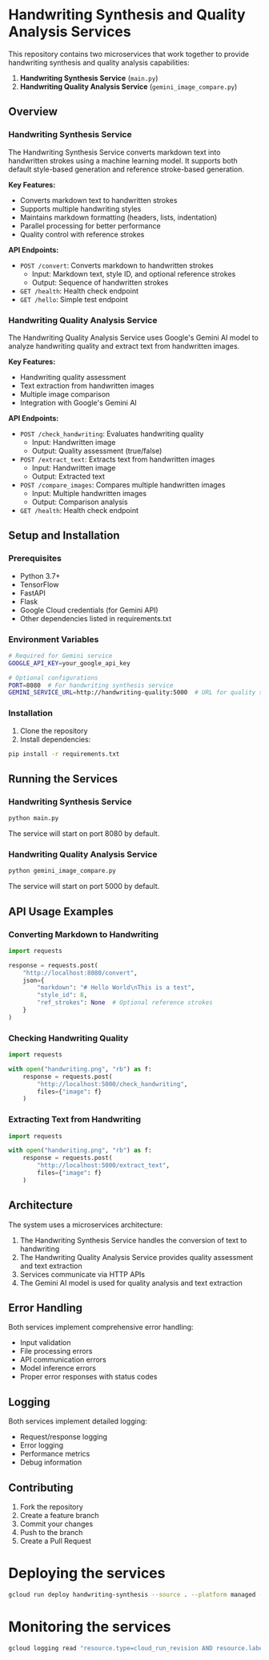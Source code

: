 # Handwriting Synthesis and Quality Analysis Services

This repository contains two microservices that work together to provide handwriting synthesis and quality analysis capabilities:

1. **Handwriting Synthesis Service** (`main.py`)
2. **Handwriting Quality Analysis Service** (`gemini_image_compare.py`)

## Overview

### Handwriting Synthesis Service

The Handwriting Synthesis Service converts markdown text into handwritten strokes using a machine learning model. It supports both default style-based generation and reference stroke-based generation.

**Key Features:**
- Converts markdown text to handwritten strokes
- Supports multiple handwriting styles
- Maintains markdown formatting (headers, lists, indentation)
- Parallel processing for better performance
- Quality control with reference strokes

**API Endpoints:**
- `POST /convert`: Converts markdown to handwritten strokes
  - Input: Markdown text, style ID, and optional reference strokes
  - Output: Sequence of handwritten strokes
- `GET /health`: Health check endpoint
- `GET /hello`: Simple test endpoint

### Handwriting Quality Analysis Service

The Handwriting Quality Analysis Service uses Google's Gemini AI model to analyze handwriting quality and extract text from handwritten images.

**Key Features:**
- Handwriting quality assessment
- Text extraction from handwritten images
- Multiple image comparison
- Integration with Google's Gemini AI

**API Endpoints:**
- `POST /check_handwriting`: Evaluates handwriting quality
  - Input: Handwritten image
  - Output: Quality assessment (true/false)
- `POST /extract_text`: Extracts text from handwritten images
  - Input: Handwritten image
  - Output: Extracted text
- `POST /compare_images`: Compares multiple handwritten images
  - Input: Multiple handwritten images
  - Output: Comparison analysis
- `GET /health`: Health check endpoint

## Setup and Installation

### Prerequisites
- Python 3.7+
- TensorFlow
- FastAPI
- Flask
- Google Cloud credentials (for Gemini API)
- Other dependencies listed in requirements.txt

### Environment Variables
```bash
# Required for Gemini service
GOOGLE_API_KEY=your_google_api_key

# Optional configurations
PORT=8080  # For handwriting synthesis service
GEMINI_SERVICE_URL=http://handwriting-quality:5000  # URL for quality service
```

### Installation
1. Clone the repository
2. Install dependencies:
```bash
pip install -r requirements.txt
```

## Running the Services

### Handwriting Synthesis Service
```bash
python main.py
```
The service will start on port 8080 by default.

### Handwriting Quality Analysis Service
```bash
python gemini_image_compare.py
```
The service will start on port 5000 by default.

## API Usage Examples

### Converting Markdown to Handwriting
```python
import requests

response = requests.post(
    "http://localhost:8080/convert",
    json={
        "markdown": "# Hello World\nThis is a test",
        "style_id": 8,
        "ref_strokes": None  # Optional reference strokes
    }
)
```

### Checking Handwriting Quality
```python
import requests

with open("handwriting.png", "rb") as f:
    response = requests.post(
        "http://localhost:5000/check_handwriting",
        files={"image": f}
    )
```

### Extracting Text from Handwriting
```python
import requests

with open("handwriting.png", "rb") as f:
    response = requests.post(
        "http://localhost:5000/extract_text",
        files={"image": f}
    )
```

## Architecture

The system uses a microservices architecture:
1. The Handwriting Synthesis Service handles the conversion of text to handwriting
2. The Handwriting Quality Analysis Service provides quality assessment and text extraction
3. Services communicate via HTTP APIs
4. The Gemini AI model is used for quality analysis and text extraction

## Error Handling

Both services implement comprehensive error handling:
- Input validation
- File processing errors
- API communication errors
- Model inference errors
- Proper error responses with status codes

## Logging

Both services implement detailed logging:
- Request/response logging
- Error logging
- Performance metrics
- Debug information

## Contributing

1. Fork the repository
2. Create a feature branch
3. Commit your changes
4. Push to the branch
5. Create a Pull Request


# Deploying the services
```bash
gcloud run deploy handwriting-synthesis --source . --platform managed --region us-central1 --allow-unauthenticated --memory 8Gi --cpu 8 --timeout 600 --min-instances 1 --max-instances 10 --port 8080
```

# Monitoring the services
```bash
gcloud logging read "resource.type=cloud_run_revision AND resource.labels.service_name=handwriting-synthesis" --limit 1000 --format="table(timestamp,textPayload)" | cat
```